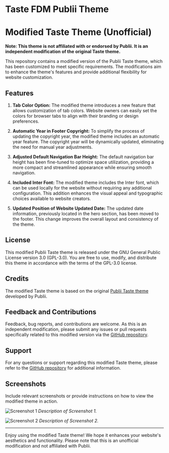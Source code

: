# Taste FDM Publii Theme

# Modified Taste Theme (Unofficial)

**Note: This theme is not affiliated with or endorsed by Publii. It is an independent modification of the original Taste theme.**

This repository contains a modified version of the Publii Taste theme, which has been customized to meet specific requirements. The modifications aim to enhance the theme's features and provide additional flexibility for website customization.

## Features

1. **Tab Color Option:** The modified theme introduces a new feature that allows customization of tab colors. Website owners can easily set the colors for browser tabs to align with their branding or design preferences.

2. **Automatic Year in Footer Copyright:** To simplify the process of updating the copyright year, the modified theme includes an automatic year feature. The copyright year will be dynamically updated, eliminating the need for manual year adjustments.

3. **Adjusted Default Navigation Bar Height:** The default navigation bar height has been fine-tuned to optimize space utilization, providing a more compact and streamlined appearance while ensuring smooth navigation.

4. **Included Inter Font:** The modified theme includes the Inter font, which can be used locally for the website without requiring any additional configuration. This addition enhances the visual appeal and typographic choices available to website creators.

5. **Updated Position of Website Updated Date:** The updated date information, previously located in the hero section, has been moved to the footer. This change improves the overall layout and consistency of the theme.

## License

This modified Publii Taste theme is released under the GNU General Public License version 3.0 (GPL-3.0). You are free to use, modify, and distribute this theme in accordance with the terms of the GPL-3.0 license.


## Credits

The modified Taste theme is based on the original [Publii Taste theme](https://marketplace.getpublii.com/themes/taste/) developed by Publii. 

## Feedback and Contributions

Feedback, bug reports, and contributions are welcome. As this is an independent modification, please submit any issues or pull requests specifically related to this modified version via the [GitHub repository](https://link-to-github-repo.com).

## Support

For any questions or support regarding this modified Taste theme, please refer to the [GitHub repository](https://link-to-github-repo.com) for additional information.

## Screenshots

Include relevant screenshots or provide instructions on how to view the modified theme in action.

![Screenshot 1](path-to-screenshot-1.png)
_Description of Screenshot 1._

![Screenshot 2](path-to-screenshot-2.png)
_Description of Screenshot 2._

---

Enjoy using the modified Taste theme! We hope it enhances your website's aesthetics and functionality. Please note that this is an unofficial modification and not affiliated with Publii.
